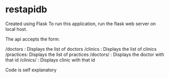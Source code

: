# restapidb

Created using Flask
To run this application, run the flask web server on local host. 

The api accepts the form:

/doctors : Displays the list of doctors
/clinics : Displays the list of clinics
/practices: Displays the list of practices
/doctors/<id> : Displays the doctor with that id
/clinics/<id> : Displays clinic with that id 


Code is self explanatory
